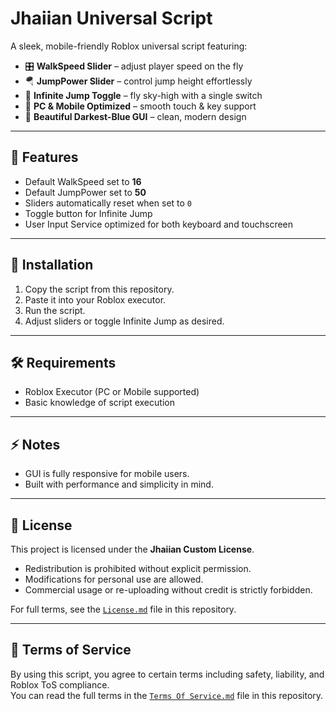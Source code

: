 # Jhaiian Universal Script  

A sleek, mobile-friendly Roblox universal script featuring:  
- 🎛️ **WalkSpeed Slider** – adjust player speed on the fly  
- 🪂 **JumpPower Slider** – control jump height effortlessly  
- 🔄 **Infinite Jump Toggle** – fly sky-high with a single switch  
- 📱 **PC & Mobile Optimized** – smooth touch & key support  
- 🎨 **Beautiful Darkest-Blue GUI** – clean, modern design  

---

## 📖 Features
- Default WalkSpeed set to **16**  
- Default JumpPower set to **50**  
- Sliders automatically reset when set to `0`  
- Toggle button for Infinite Jump  
- User Input Service optimized for both keyboard and touchscreen  

---

## 🚀 Installation
1. Copy the script from this repository.  
2. Paste it into your Roblox executor.  
3. Run the script.  
4. Adjust sliders or toggle Infinite Jump as desired.  

---

## 🛠️ Requirements
- Roblox Executor (PC or Mobile supported)  
- Basic knowledge of script execution  

---

## ⚡ Notes
- GUI is fully responsive for mobile users.  
- Built with performance and simplicity in mind.  

---

## 📜 License
This project is licensed under the **Jhaiian Custom License**.  
- Redistribution is prohibited without explicit permission.  
- Modifications for personal use are allowed.  
- Commercial usage or re-uploading without credit is strictly forbidden.  

For full terms, see the [`License.md`](License.md) file in this repository.  

---

## 📑 Terms of Service
By using this script, you agree to certain terms including safety, liability, and Roblox ToS compliance.  
You can read the full terms in the [`Terms Of Service.md`](Terms%20Of%20Service.md) file in this repository.
